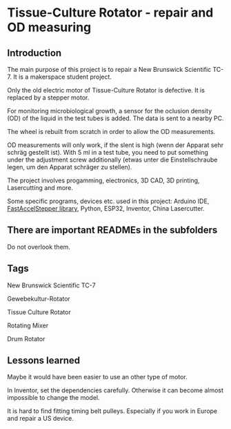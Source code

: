 # Tissue-Culture Rotator - repair and OD measuring

## Introduction

The main purpose of this project is to repair a New Brunswick Scientific TC-7. It is a makerspace student project. 

Only the old electric motor of Tissue-Culture Rotator is defective. It is replaced by a stepper motor. 

For monitoring microbiological growth, a sensor for the oclusion density (OD) of the liquid in the test tubes is added. The data is sent to a nearby PC.

The wheel is rebuilt from scratch in order to allow the OD measurements.

OD measurements will only work, if the slent is high (wenn der Apparat sehr schräg gestellt ist). With 5 ml in a test tube, you need to put something under the adjustment screw additionally (etwas unter die Einstellschraube legen, um den Apparat schräger zu stellen).

The project involves progamming, electronics, 3D CAD, 3D printing, Lasercutting and more.

Some specific programs, devices etc. used in this project: 
Arduino IDE, [FastAccelStepper library](https://github.com/gin66/FastAccelStepper), Python, ESP32, Inventor, China Lasercutter.

## There are important READMEs in the subfolders

Do not overlook them.

## Tags

New Brunswick Scientific TC-7

Gewebekultur-Rotator

Tissue Culture Rotator

Rotating Mixer

Drum Rotator

## Lessons learned

Maybe it would have been easier to use an other type of motor.

In Inventor, set the dependencies carefully. Otherwise it can become almost impossible to change the model.

It is hard to find fitting timing belt pulleys. Especially if you work in Europe and repair a US device.
